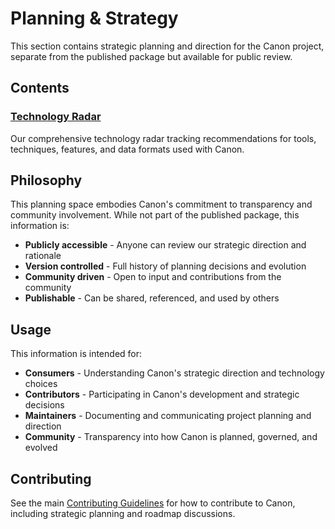 # Planning & Strategy

This section contains strategic planning and direction for the Canon project, separate from the published package but available for public review.

## Contents

### [Technology Radar](./radar/)
Our comprehensive technology radar tracking recommendations for tools, techniques, features, and data formats used with Canon.

## Philosophy

This planning space embodies Canon's commitment to transparency and community involvement. While not part of the published package, this information is:

- **Publicly accessible** - Anyone can review our strategic direction and rationale
- **Version controlled** - Full history of planning decisions and evolution
- **Community driven** - Open to input and contributions from the community
- **Publishable** - Can be shared, referenced, and used by others

## Usage

This information is intended for:

- **Consumers** - Understanding Canon's strategic direction and technology choices
- **Contributors** - Participating in Canon's development and strategic decisions
- **Maintainers** - Documenting and communicating project planning and direction
- **Community** - Transparency into how Canon is planned, governed, and evolved

## Contributing

See the main [Contributing Guidelines](../../CONTRIBUTING.md) for how to contribute to Canon, including strategic planning and roadmap discussions.